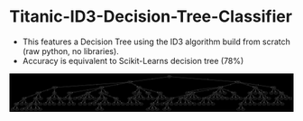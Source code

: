 # Titanic-ID3-Decision-Tree-Classifier
- This features a Decision Tree using the ID3 algorithm build from scratch (raw python, no libraries).
- Accuracy is equivalent to Scikit-Learns decision tree (78%)

![tree](tree.png)
